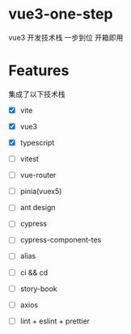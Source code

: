 # vue3-one-step
vue3 开发技术栈 一步到位 开箱即用

# Features
集成了以下技术栈

- [x] vite
- [x] vue3
- [x] typescript
- [ ] vitest
- [ ] vue-router
- [ ] pinia(vuex5)
- [ ] ant design
- [ ] cypress
- [ ] cypress-component-tes
- [ ] alias
- [ ] ci && cd
- [ ] story-book
- [ ] axios
- [ ] lint + eslint + prettier

